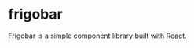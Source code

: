 # frigobar

Frigobar is a simple component library built with [React](https://reactjs.org/ 'React').
